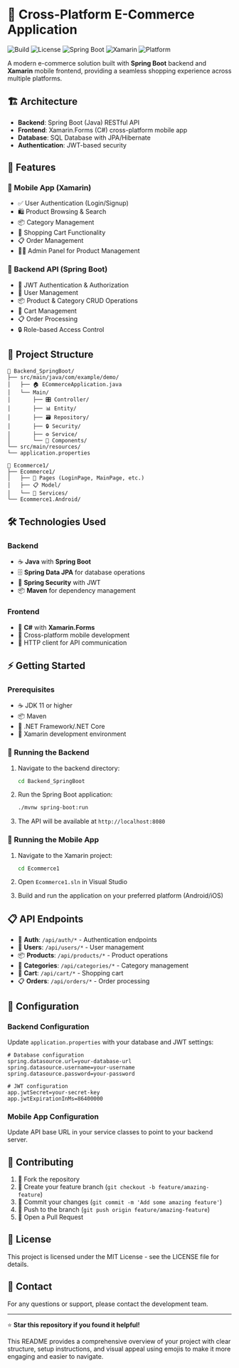 # 🛒 Cross-Platform E-Commerce Application

<!-- Badges -->
![Build](https://img.shields.io/badge/build-passing-brightgreen)
![License](https://img.shields.io/badge/license-MIT-blue.svg)
![Spring Boot](https://img.shields.io/badge/Spring%20Boot-2.7.0-brightgreen?logo=springboot)
![Xamarin](https://img.shields.io/badge/Xamarin-Forms-blue?logo=xamarin)
![Platform](https://img.shields.io/badge/platform-Android%20%7C%20iOS-lightgrey?logo=android&logoColor=green)

A modern e-commerce solution built with **Spring Boot** backend and **Xamarin** mobile frontend, providing a seamless shopping experience across multiple platforms.

## 🏗️ Architecture

- **Backend**: Spring Boot (Java) RESTful API
- **Frontend**: Xamarin.Forms (C#) cross-platform mobile app
- **Database**: SQL Database with JPA/Hibernate
- **Authentication**: JWT-based security

## 🚀 Features

### 📱 Mobile App (Xamarin)
- ✅ User Authentication (Login/Signup)
- 🛍️ Product Browsing & Search
- 📦 Category Management
- 🛒 Shopping Cart Functionality
- 📋 Order Management
- 👨‍💼 Admin Panel for Product Management

### 🔧 Backend API (Spring Boot)
- 🔐 JWT Authentication & Authorization
- 👤 User Management
- 📦 Product & Category CRUD Operations
- 🛒 Cart Management
- 📋 Order Processing
- 🔒 Role-based Access Control

## 📁 Project Structure

```
📂 Backend_SpringBoot/
├── src/main/java/com/example/demo/
│   ├── 🏠 ECommerceApplication.java
│   └── Main/
│       ├── 🎛️ Controller/
│       ├── 📊 Entity/
│       ├── 🗃️ Repository/
│       ├── 🔒 Security/
│       ├── ⚙️ Service/
│       └── 🧩 Components/
└── src/main/resources/
└── application.properties

📂 Ecommerce1/
├── Ecommerce1/
│   ├── 📱 Pages (LoginPage, MainPage, etc.)
│   ├── 📋 Model/
│   └── 🔧 Services/
└── Ecommerce1.Android/
```

## 🛠️ Technologies Used

### Backend
- ☕ **Java** with **Spring Boot**
- 🗄️ **Spring Data JPA** for database operations
- 🔐 **Spring Security** with JWT
- 📦 **Maven** for dependency management

### Frontend
- 🎯 **C#** with **Xamarin.Forms**
- 📱 Cross-platform mobile development
- 🔗 HTTP client for API communication

## ⚡ Getting Started

### Prerequisites
- ☕ JDK 11 or higher
- 📦 Maven
- 🎯 .NET Framework/.NET Core
- 📱 Xamarin development environment

### 🚀 Running the Backend

1. Navigate to the backend directory:
   ```bash
   cd Backend_SpringBoot
   ```

2. Run the Spring Boot application:
   ```bash
   ./mvnw spring-boot:run
   ```

3. The API will be available at `http://localhost:8080`

### 📱 Running the Mobile App

1. Navigate to the Xamarin project:
   ```bash
   cd Ecommerce1
   ```

2. Open `Ecommerce1.sln` in Visual Studio

3. Build and run the application on your preferred platform (Android/iOS)

## 📋 API Endpoints

- 🔐 **Auth**: `/api/auth/*` - Authentication endpoints
- 👤 **Users**: `/api/users/*` - User management
- 📦 **Products**: `/api/products/*` - Product operations
- 📂 **Categories**: `/api/categories/*` - Category management
- 🛒 **Cart**: `/api/cart/*` - Shopping cart
- 📋 **Orders**: `/api/orders/*` - Order processing

## 🔧 Configuration

### Backend Configuration
Update `application.properties` with your database and JWT settings:
```properties
# Database configuration
spring.datasource.url=your-database-url
spring.datasource.username=your-username
spring.datasource.password=your-password

# JWT configuration
app.jwtSecret=your-secret-key
app.jwtExpirationInMs=86400000
```

### Mobile App Configuration
Update API base URL in your service classes to point to your backend server.

## 👥 Contributing

1. 🍴 Fork the repository
2. 🌟 Create your feature branch (`git checkout -b feature/amazing-feature`)
3. 💾 Commit your changes (`git commit -m 'Add some amazing feature'`)
4. 🚀 Push to the branch (`git push origin feature/amazing-feature`)
5. 🔄 Open a Pull Request

## 📄 License

This project is licensed under the MIT License - see the LICENSE file for details.

## 📧 Contact

For any questions or support, please contact the development team.

---

⭐ **Star this repository if you found it helpful!**

This README provides a comprehensive overview of your project with clear structure, setup instructions, and visual appeal using emojis to make it more engaging and easier to navigate.
